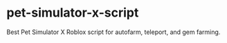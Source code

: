# pet-simulator-x-script
Best Pet Simulator X Roblox script for autofarm, teleport, and gem farming.
